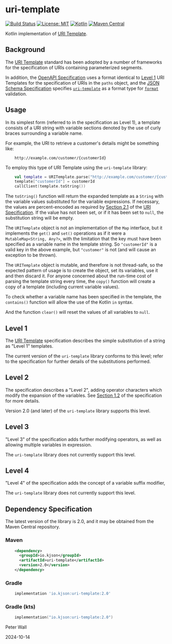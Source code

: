 # uri-template

[![Build Status](https://github.com/pwall567/uri-template/actions/workflows/build.yml/badge.svg)](https://github.com/pwall567/uri-template/actions/workflows/build.yml)
[![License: MIT](https://img.shields.io/badge/License-MIT-yellow.svg)](https://opensource.org/licenses/MIT)
[![Kotlin](https://img.shields.io/static/v1?label=Kotlin&message=v1.9.24&color=7f52ff&logo=kotlin&logoColor=7f52ff)](https://github.com/JetBrains/kotlin/releases/tag/v1.9.24)
[![Maven Central](https://img.shields.io/maven-central/v/io.kjson/uri-template?label=Maven%20Central)](https://search.maven.org/search?q=g:%22io.kjson%22%20AND%20a:%uri-template%22)

Kotlin implementation of [URI Template](https://www.rfc-editor.org/rfc/rfc6570.html).

## Background

The [URI Template](https://www.rfc-editor.org/rfc/rfc6570.html) standard has been adopted by a number of frameworks for
the specification of URIs containing parameterized segments.

In addition, the [OpenAPI Specification](https://swagger.io/specification/) uses a format identical to
[Level 1](#level-1) URI Templates for the specification of URIs in the `paths` object, and the
[JSON Schema Specification](https://json-schema.org/specification) specifies
[`uri-template`](https://json-schema.org/draft/2020-12/json-schema-validation#name-uri-template) as a format type for
[`format`](https://json-schema.org/draft/2020-12/json-schema-validation#name-vocabularies-for-semantic-c) validation.

## Usage

In its simplest form (referred to in the specification as Level 1), a template consists of a URI string with variable
sections denoted by the use of curly braces surrounding a variable name.

For example, the URI to retrieve a customer's details might be something like:
```
    http://example.com/customer/{customerId}
```

To employ this type of URI Template using the `uri-template` library:
```kotlin
    val template = URITemplate.parse("http://example.com/customer/{customerId}")
    template["customerId"] = customerId
    callClient(template.toString())
```

The `toString()` function will return the expanded template as a `String` with the variable values substituted for the
variable expressions.
If necessary, the values are percent-encoded as required by
[Section 2.1](https://www.rfc-editor.org/rfc/rfc3986#section-2.1) of the
[URI Specification](https://www.rfc-editor.org/rfc/rfc3986).
If the value has not been set, or if it has been set to `null`, the substitution string will be empty.

The `URITemplate` object is not an implementation of the `Map` interface, but it implements the `get()` and `set()`
operations as if it were a `MutableMap<String, Any?>`, with the limitation that the key must have been specified as a
variable name in the template string.
So `"customerId"` is a valid key in the above example, but `"customer"` is not (and will cause an exception to be
thrown).

The `URITemplate` object is mutable, and therefore is not thread-safe, so the expected pattern of usage is to create the
object, set its variables, use it and then discard it.
For anyone concerned about the run-time cost of parsing the template string every time, the `copy()` function will
create a copy of a template (including current variable values).

To check whether a variable name has been specified in the template, the `contains()` function will allow the use of the
Kotlin `in` syntax.

And the function `clear()` will reset the values of all variables to `null`.

## Level 1

The [URI Template](https://www.rfc-editor.org/rfc/rfc6570.html) specification describes the simple substitution of a
string as "Level 1" templates.

The current version of the `uri-template` library conforms to this level; refer to the specification for further details
of the substitutions performed.

## Level 2

The specification describes a "Level 2", adding operator characters which modify the expansion of the variables.
See [Section 1.2](https://www.rfc-editor.org/rfc/rfc6570.html#section-1.2) of the specification for more details.

Version 2.0 (and later) of the `uri-template` library supports this level.

## Level 3

"Level 3" of the specification adds further modifying operators, as well as allowing multiple variables in expression.

The `uri-template` library does not currently support this level.

## Level 4

"Level 4" of the specification adds the concept of a variable suffix modifier,  

The `uri-template` library does not currently support this level.

## Dependency Specification

The latest version of the library is 2.0, and it may be obtained from the Maven Central repository.

### Maven
```xml
    <dependency>
      <groupId>io.kjson</groupId>
      <artifactId>uri-template</artifactId>
      <version>2.0</version>
    </dependency>
```
### Gradle
```groovy
    implementation 'io.kjson:uri-template:2.0'
```
### Gradle (kts)
```kotlin
    implementation("io.kjson:uri-template:2.0")
```

Peter Wall

2024-10-14
